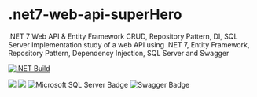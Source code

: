 # .net7-web-api-superHero
.NET 7 Web API &amp; Entity Framework CRUD, Repository Pattern, DI, SQL Server
Implementation study of a web API using .NET 7, Entity Framework, Repository Pattern, Dependency Injection, SQL Server and Swagger

[![.NET Build](https://github.com/ricardocardoso-dev/.net7-web-api-superHero/actions/workflows/dotnet.yml/badge.svg)](https://github.com/ricardocardoso-dev/.net7-web-api-superHero/actions/workflows/dotnet.yml)

 <a href=""><img src="https://img.shields.io/badge/.NET-512BD4?style=for-the-badge&logo=dotnet&logoColor=white" target="_blank"></a>
  <a href=""><img src="https://img.shields.io/badge/C%23-239120?style=for-the-badge&logo=c-sharp&logoColor=white" target="_blank"></a>
  <img src="https://img.shields.io/badge/Microsoft%20SQL%20Server-CC2927?logo=microsoftsqlserver&logoColor=fff&style=for-the-badge" alt="Microsoft SQL Server Badge">
  <img src="https://img.shields.io/badge/Swagger-85EA2D?logo=swagger&logoColor=000&style=for-the-badge" alt="Swagger Badge">
